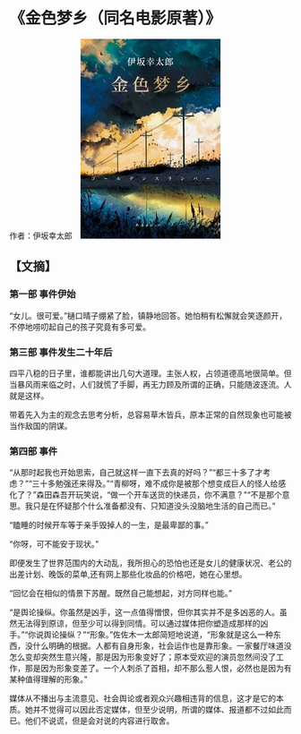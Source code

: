 

# 《金色梦乡（同名电影原著）》


作者：伊坂幸太郎
 
![](./images/20251011143312.jpg)

## 【文摘】

### 第一部 事件伊始

  “女儿。很可爱。”樋口晴子绷紧了脸，镇静地回答。她怕稍有松懈就会笑逐颜开，不停地唠叨起自己的孩子究竟有多可爱。  

### 第三部 事件发生二十年后

四平八稳的日子里，谁都能讲出几句大道理。主张人权，占领道德高地很简单。但当暴风雨来临之时，人们就慌了手脚，再无力顾及所谓的正确，只能随波逐流。人就是这样。  

带着先入为主的观念去思考分析，总容易草木皆兵，原本正常的自然现象也可能被当作敌国的阴谋。  

### 第四部 事件

 “从那时起我也开始思索，自己就这样一直下去真的好吗？”“都三十多了才考虑？”“三十多勉强还来得及。”“青柳呀，难不成你是被那个想变成巨人的怪人给感化了？”森田森吾开玩笑说，“做一个开车送货的快递员，你不满意？”“不是那个意思。我只是在怀疑那个什么准备都没有、只知道没头没脑地生活的自己而已。”  

 “瞌睡的时候开车等于亲手毁掉人的一生，是最卑鄙的事。”  

“你呀，可不能安于现状。”  

即便发生了世界范围内的大动乱，我所担心的恐怕也还是女儿的健康状况、老公的出差计划、晚饭的菜单,还有网上那些化妆品的价格吧，她在心里想。  

“回忆会在相似的情景下苏醒。既然自己能想起，对方同样也能。”  

 “是舆论操纵。你虽然是凶手，这一点值得憎恨，但你其实并不是多凶恶的人。虽然无法得到原谅，但至少可以得到同情。可以通过媒体把你塑造成那样的凶手。”“你说舆论操纵？”“形象。”佐佐木一太郎简短地说道，“形象就是这么一种东西，没什么明确的根据。人都有自身形象，社会运作也是靠形象。一家餐厅味道没怎么变却突然生意兴隆，那是因为形象变好了；原本受欢迎的演员忽然间没了工作，那是因为形象变差了。一个人刺杀了首相，却不那么惹人恨，必然也是因为有某种值得理解的形象。”  

媒体从不播出与主流意见、社会舆论或者观众兴趣相违背的信息，这才是它的本质。她并不觉得可以因此否定媒体，但至少说明，所谓的媒体、报道都不过如此而已。他们不说谎，但是会对说的内容进行取舍。  